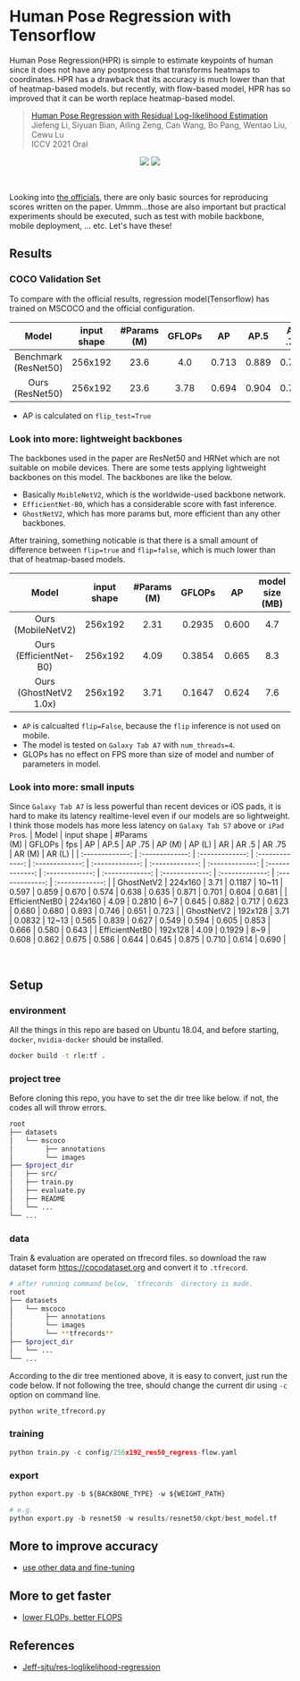 # Human Pose Regression with Tensorflow

Human Pose Regression(HPR) is simple to estimate keypoints of human since it does not have any postprocess that transforms heatmaps to coordinates.
HPR has a drawback that its accuracy is much lower than that of heatmap-based models. but recently, with flow-based model, HPR has so improved that it can be worth replace heatmap-based model.

> [Human Pose Regression with Residual Log-likelihood Estimation](https://arxiv.org/abs/2107.11291) <br>
> Jiefeng Li, Siyuan Bian, Ailing Zeng, Can Wang, Bo Pang, Wentao Liu, Cewu Lu <br>
> ICCV 2021 Oral

<p align="center">
  <img src="https://user-images.githubusercontent.com/38845662/234257766-da4d0cb7-908e-4fe0-84ee-dabfbd2c17ec.gif">
  <img src="https://user-images.githubusercontent.com/38845662/234259627-cc495d62-2682-4ff2-a4e1-9eb63d887b2d.gif">
</p>

<br>

Looking into [the officials](https://github.com/Jeff-sjtu/res-loglikelihood-regression), there are only basic sources for reproducing scores written on the paper. Ummm...those are also important but practical experiments should be executed, such as test with mobile backbone, mobile deployment, ... etc. Let's have these!

## Results

### COCO Validation Set
To compare with the official results, regression model(Tensorflow) has trained on MSCOCO and the official configuration.

| Model | input shape | #Params<br>(M) | GFLOPs | AP | AP.5 | AP .75 | AP (M) | AP (L) | AR | AR .5 | AR .75 | AR (M) | AR (L) |
| :-------------: | :-------------: | :-------------: | :-------------: | :-------------: | :-------------: | :-------------: | :-------------: | :-------------: | :-------------: | :-------------: | :-------------: | :-------------: | :-------------: |
| Benchmark<br>(ResNet50) | 256x192 | 23.6 | 4.0 | 0.713 | 0.889 | 0.783 | - | - | - | - | - | - | - |
| Ours<br>(ResNet50) | 256x192 | 23.6 | 3.78 | 0.694 | 0.904 | 0.760 | 0.668 | 0.736 | 0.727 | 0.912 | 0.786 | 0.695 | 0.776 |
  - AP is calculated on `flip_test=True`

### Look into more: lightweight backbones
The backbones used in the paper are ResNet50 and HRNet which are not suitable on mobile devices. There are some tests applying lightweight backbones on this model. The backbones are like the below.
  - Basically `MoibleNetV2`, which is the worldwide-used backbone network.
  - `EfficientNet-B0`, which has a considerable score with fast inference.
  - `GhostNetV2`, which has more params but, more efficient than any other backbones.

After training, something noticable is that there is a small amount of difference between `flip=true` and `flip=false`, which is much lower than that of heatmap-based models.

| Model | input shape | #Params<br>(M) | GFLOPs | AP | model size<br>(MB) | latency<br>(fps) |
| :-------------: | :-------------: | :-------------: | :-------------: | :-------------: | :-------------: | :-------------: |
| Ours<br>(MobileNetV2)     | 256x192 | 2.31 | 0.2935 | 0.600 | 4.7 | 10~11 |
| Ours<br>(EfficientNet-B0) | 256x192 | 4.09 | 0.3854 | 0.665 | 8.3 | 5~6 |
| Ours<br>(GhostNetV2 1.0x) | 256x192 | 3.71 | 0.1647 | 0.624 | 7.6 | 9~10 |
  - `AP` is calcualted `flip=False`, because the `flip` inference is not used on mobile.
  - The model is tested on `Galaxy Tab A7` with `num_threads=4`.
  - GLOPs has no effect on FPS more than size of model and number of parameters in model.

### Look into more: small inputs
Since `Galaxy Tab A7` is less powerful than recent devices or iOS pads, it is hard to make its latency realtime-level even if our models are so lightweight. I think those models has more less latency on `Galaxy Tab S7` above or `iPad Pro`s.
| Model | input shape | #Params<br>(M) | GFLOPs | fps | AP | AP.5 | AP .75 | AP (M) | AP (L) | AR | AR .5 | AR .75 | AR (M) | AR (L) |
| :-------------: | :-------------: | :-------------: | :-------------: | :-------------: | :-------------: | :-------------: | :-------------: | :-------------: | :-------------: | :-------------: | :-------------: | :-------------: | :-------------: | :-------------: |
| GhostNetV2 | 224x160 | 3.71 | 0.1187 | 10~11 | 0.597 | 0.859 | 0.670 | 0.574 | 0.638 | 0.635 | 0.871 | 0.701 | 0.604 | 0.681 |
| EfficientNetB0 | 224x160 | 4.09 | 0.2810 | 6~7 | 0.645 | 0.882 | 0.717 | 0.623 | 0.680 | 0.680 | 0.893 | 0.746 | 0.651 | 0.723 |
| GhostNetV2 | 192x128 | 3.71 | 0.0832 | 12~13 | 0.565 | 0.839 | 0.627 | 0.549 | 0.594 | 0.605 | 0.853 | 0.666 | 0.580 | 0.643 |
| EfficientNetB0 | 192x128 | 4.09 | 0.1929 | 8~9 | 0.608 | 0.862 | 0.675 | 0.586 | 0.644 | 0.645 | 0.875 | 0.710 | 0.614 | 0.690 |

<br>

## Setup

### environment
All the things in this repo are based on Ubuntu 18.04, and before starting, `docker`, `nvidia-docker` should be installed.
```bash
docker build -t rle:tf .
```

### project tree
Before cloning this repo, you have to set the dir tree like below. if not, the codes all will throw errors.
```bash
root
├── datasets
│   └── mscoco
│        ├── annotations
│        └── images
├── $project_dir
│   ├── src/
│   ├── train.py
│   ├── evaluate.py
│   ├── README
│   └── ...
└── ...
``` 

### data
Train & evaluation are operated on tfrecord files. so download the raw dataset form https://cocodataset.org and convert it to `.tfrecord`. <br>
```bash
# after running command below, `tfrecords` directory is made.
root
├── datasets
│   └── mscoco
│        ├── annotations
│        └── images
│        └── **tfrecords**
├── $project_dir
│   └── ...
└── ...
``` 
According to the dir tree mentioned above, it is easy to convert, just run the code below. If not following the tree, should change the current dir using `-c` option on command line. 
```python
python write_tfrecord.py
```

### training
```python
python train.py -c config/256x192_res50_regress-flow.yaml
```

### export
```python
python export.py -b ${BACKBONE_TYPE} -w ${WEIGHT_PATH}

# e.g.
python export.py -b resnet50 -w results/resnet50/ckpt/best_model.tf
```

## More to improve accuracy
- [use other data and fine-tuning](https://arxiv.org/abs/2002.00537)

## More to get faster
- [lower FLOPs, better FLOPS](https://arxiv.org/abs/2303.03667)


## References
- [Jeff-sjtu/res-loglikelihood-regression](https://github.com/Jeff-sjtu/res-loglikelihood-regression)

